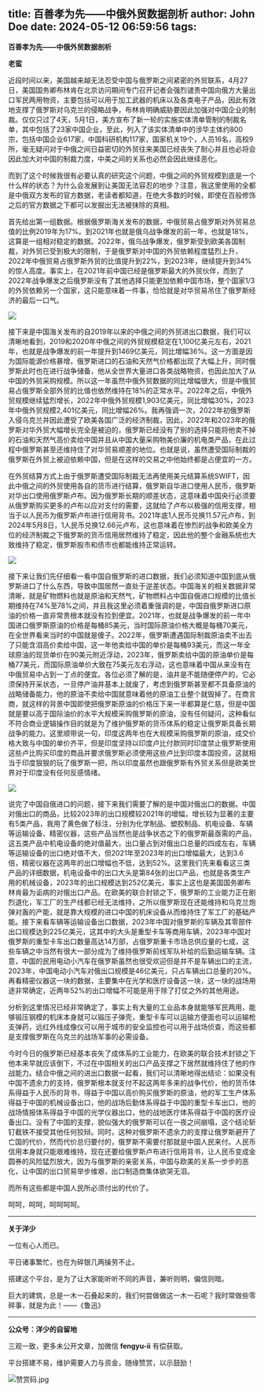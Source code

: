 title: 百善孝为先——中俄外贸数据剖析
author: John Doe
date: 2024-05-12 06:59:56
tags:
---
**百善孝为先——中俄外贸数据剖析**<!--more-->

**老蛮**

近段时间以来，美国越来越无法忍受中国与俄罗斯之间紧密的外贸联系，4月27日，美国国务卿布林肯在北京访问期间专门召开记者会强烈谴责中国向俄方大量出口军民两用物资，主要包括可以用于加工武器的机床以及各类电子产品，因此有效地支撑了俄罗斯对乌克兰的侵略战争，布林肯明确威胁要因此加强对中国企业的制裁。仅仅只过了4天，5月1日，美方宣布了新一轮的实施实体清单管制的制裁名单，其中包括了23家中国企业，至此，列入了该实体清单中的涉华主体约800宗，包括中国企业617家，中国科研机构117家，国家机关19个，人员16名，高校9所，毫无疑问对于中俄之间日益密切的外贸往来美国已经丧失了耐心并且也必将会因此加大对中国的制裁力度，中美之间的关系也必然会因此继续恶化。

而到了这个时候我很有必要认真的研究这个问题，中俄之间的外贸规模到底是一个什么样的状态？为什么会发展到让美国无法容忍的地步？注意，我这里使用的全都是中俄双方发布的官方数据，老读者都知道，在绝大多数的时候，即使在百般修饰之后的官方数据之下都可以发掘出无法被抹除的真相。

首先给出第一组数据。根据俄罗斯海关发布的数据，中俄贸易占俄罗斯对外贸易总值的比例2019年为17%。到2021年也就是俄乌战争爆发的前一年，也就是18%，这算是一组相对稳定的数据。2022年，俄乌战争爆发，俄罗斯受到欧美各国制裁，对外贸已受到极大的限制，于是俄罗斯对中国的外贸依赖程度猛烈上升，2022年中俄贸易占俄罗斯外贸的比值提升到22%，到2023年，继续提升到34%的惊人高度。事实上，在2021年前中国已经是俄罗斯最大的外贸伙伴，而到了2022年战争爆发之后俄罗斯没有了其他选择只能更加依赖中国市场，整个国家1/3的外贸依赖另一个国家，这只能意味着一件事，恰恰就是对华贸易吊住了俄罗斯经济的最后一口气。

![](/images/20240509001.png)

接下来是中国海关发布的自2019年以来的中俄之间的外贸进出口数据，我们可以清晰地看到，2019和2020年中俄之间的外贸规模稳定在1,100亿美元左右，2021年，也就是战争爆发的前一年提升到1469亿美元，同比增幅36%。这一方面是因为国际能源价格暴增，俄罗斯进口的石油和天然气价格都出现了大幅上升，同时俄罗斯此时也在进行战争储备，他从全世界大量进口各类战略物资，也因此加大了从中国的外贸采购规模。所以这一年虽然中俄外贸数据的同比增幅很大，但是中俄贸易占俄罗斯全部外贸的比值也依然维持在18%的正常水平。2022年之后，中俄外贸规模继续猛烈增长，2022年中俄外贸规模1,903亿美元，同比增幅30%，2023年中俄外贸规模2,401亿美元，同比增幅26%。我再强调一次，2022年初俄罗斯入侵乌克兰并因此遭受了欧美各国广泛的经济制裁，因此，2022年和2023年的俄罗斯对华外贸大幅增长完全是被迫的，俄罗斯已经没有了别的选择只能将他卖不掉的石油和天然气高价卖给中国并且从中国大量采购物美价廉的机电类产品，在此过程中俄罗斯甚至还维持住了对华贸易顺差的地位。也就是说，虽然遭受国际制裁的俄罗斯在外贸上被迫依赖中国，但是在这样的交易之中他始终都是占便宜的一方。

在外贸结算方式上由于俄罗斯遭受国际制裁无法再使用美元结算系统SWIFT，因此中俄之间的外贸使用各自的货币进行结算，俄罗斯自华进口使用人民币，俄罗斯对华出口使用俄罗斯卢布。因为俄罗斯长期的顺差状态，这意味着中国央行必须要从俄罗斯购买更多的卢布以应对支付的需要，这就给了卢布以极强的信用支撑，相当于以人民币为俄罗斯卢布进行信用背书。2021年底1人民币兑换11.57元卢布，到2024年5月8日，1人民币兑换12.66元卢布，这也意味着在惨烈的战争和欧美全方位的经济制裁之下俄罗斯的货币信用居然维持了稳定，因此他的整个金融系统也大致维持了稳定，俄罗斯股市和债市也都能维持正常运转。

![](/images/20240509002.png)

接下来让我们先仔细看一看中国自俄罗斯的进口数据，我们必须知道中国到底从俄罗斯进口了什么东西，导致中国居然一直处于逆差状态。中国海关的相关数据非常清晰，就是矿物燃料也就是原油和天然气，矿物燃料占中国自俄进口规模的比值长期维持在74%至78%之间，并且我这里必须着重强调的是，中国自俄罗斯进口原油的价格一直非常贵根本就没有捡到便宜。2021年，也就是战争爆发的前一年中国进口俄罗斯原油的价格是每桶85美元，当时国际原油价格大概是每桶70美元，在全世界看来当时的中国就是傻子。2022年，俄罗斯遭遇国际制裁原油卖不出去了只能含泪高价卖给中国，这一年他卖给中国的单价是每桶93美元，而这一年全球原油的现货单价在90美元附近浮动，2023年，俄罗斯卖给中国的原油单价是每桶77美元，而国际原油单价大致在75美元左右浮动，这也意味着中国从来没有在中俄贸易中占到一丁点的便宜。各位必须了解的是，油井是不能随便停产的，它必须保持开采状态，一旦停产油井基本上就废了，考虑到俄罗斯甚至都不具备原油的战略储备能力，他的原油不卖给中国就意味着他的原油工业整个就毁掉了。在商言商，就这样的背景中国即使把俄罗斯原油的价格压下来一半都算是仁慈，但是中国就是要以高于国际油价的水平大规模采购俄罗斯的原油，没有任何疑问，这种看似不符合商业逻辑操作目的就是为了维护俄罗斯的货币体系的稳定让俄罗斯具备长期战争的能力。这里顺带说一句，印度这两年也在大规模采购俄罗斯的原油，成交价格大致与中国的单价齐平，但是印度坚持以印度卢比付款同时印度禁止俄罗斯使用这些卢比购买印度的商品并要求俄罗斯必须使用这些卢比到印度本国投资，这就相当于印度狠狠的玩了俄罗斯一把，所以印度虽然也跟俄罗斯有外贸关系但是欧美世界对于印度没有任何反感情绪。

![](/images/20240509003.png)

说完了中国自俄进口的问题，接下来我们需要了解的是中国对俄出口的数据。中国对俄出口的商品，比较2023年的出口规模较2021年的增幅，增长较为显著的主要有5类产品，我用了黄色做了标注，分别为化学制品、塑胶制品、机电设备、车辆等运输设备、精密仪器，这些产品当然也是战争状态之下的俄罗斯最亟需的产品，这五类产品中机电设备的绝对值最大，出口量占到对俄出口总量的四成左右，车辆等运输设备的出口绝对值不大，但2021年至2023年的出口增幅最大，达到3.6倍，精密仪器在这两年的出口增幅也不低，达到52%。这里我们先来看看这三类产品的详细数据，机电设备中的出口大头是第84张的出口产品，也就是各类生产用的机械设备，2023年的出口规模达到252亿美元，事实上这也是美国国务卿布林肯最为诟病的对俄出口产品。在欧美的联合封锁之下，俄罗斯的工业能力正在剧烈退化，军工厂的生产线都已经无法维持，之所以俄罗斯现在还能维持和乌克兰炮弹对轰的产能，就是靠大规模的进口中国的机床设备从而维持住了军工厂的基础产能。接下来看车辆等运输设备出口数据，2023年中国对俄罗斯的车辆及其零部件出口规模达到225亿美元，这其中的大头是重型卡车等商用车辆，2023年中国对俄罗斯的重型卡车出口数量高达14万部，占俄罗斯重卡市场总供应量的七成，这些车辆之中当然有很大一部分成为了维持俄罗斯前线军队补给的后勤运输车辆。注意，中国的民用电动小汽车在俄罗斯虽然也很受欢迎但是并不是车辆出口的主流，2023年，中国电动小汽车对俄出口规模是46亿美元，只占车辆出口总量的20%。再看精密仪器这一块的数据，主要集中在光学和医疗设备这一块，这一块的战场用途非常确定，近两年52%的出口增幅不可能是用于除了打仗之外的其他用途。

分析到这里情况已经非常确定了，事实上有大量的工业品本身就能够军民两用，能够锻压钢模的机床本身就可以锻压子弹壳，重型卡车可以运输方便面也可以运输枪支弹药，远红外线成像仪可以用于城市的安全监控也可以用于战场侦查，而这些都是支撑俄罗斯在乌克兰的战场军事的必需设备。

今时今日的俄罗斯已经基本丧失了成体系的工业能力，在欧美的联合技术封锁之下他本来早就应该倒下，不过在中国相关的出口产品支撑之下居然就维持住了他的作战能力。结合中俄之间的进出口数据一起看，我们可以清晰地得出结论：如果没有中国不遗余力的支持，俄罗斯根本就支付不起这两年多来的战争代价，他的货币体系得益于人民币的背书，得益于中国以高价购买俄罗斯的原油，他的军工生产体系得益于中国的机械设备出口，他的战场后勤体系得益于中国的重型卡车出口，他的战场情报体系得益于中国的光学仪器出口，他的战地医疗体系得益于中国的医疗设备出口。没有了中国的支撑，貌似强大的俄罗斯可以在一夜之间崩塌，这个结论斩钉截铁不接受其他任何狡辩。同时，这种对俄罗斯不遗余力的支撑让俄罗斯避开了亡国的代价，然而代价总归要付的，俄罗斯不需要付那就是中国人民来付。人民币信用本身就只能艰难维持，现在还要给俄罗斯卢布进行信用背书，让人民币变成金圆券的风险猛烈放大，因为与俄罗斯的亲密关系，中国与欧美的关系一步步的恶化，让中国的出口贸易举步维艰，出口制造商集体欲哭无泪。

而所有这些都是中国人民所必须付出的代价了。

呵呵，呵呵，呵呵呵呵。
- - -
**关于洋少**

一位有心人而已。

平日诸事繁忙，也在为碎银几两操劳不止。

搭建这个平台，是为了让大家能听听不同的声音，兼听则明，偏信则暗。

巨大的建筑，总是一木一石叠起来的，我们何尝做做这一木一石呢？我时常做些零碎事，就是为此！——《鲁迅》

---

**公众号：洋少的自留地** 

三观一致，更多未公开文章，加微信 **fengyu-ii** 有偿获取。

平台搭建不易，维护需要人力与资金，随缘赞赏，以示鼓励！

![赞赏码.jpg](/images/shang.jpg)